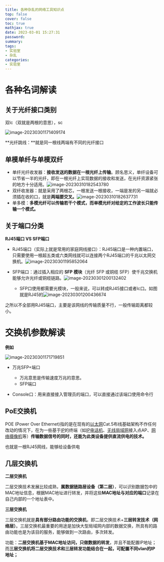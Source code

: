```yaml
---
title: 各种杂乱的网络工具知识点
top: false
cover: false
toc: true
mathjax: true
date: 2023-03-01 15:27:31
password:
summary:
tags:
- 实验室
- 杂乱
categories:
- 实验室
---
```



# 各种名词解读



## 关于光纤接口类别

双lc（双就是两根的意思），sc

![image-20230301171409174](https://raw.githubusercontent.com/kengerlwl/kengerlwl.github.io/master/image/e03a916d48ed9125bccd4b0dc46da797/18f07f77c1622f51f60f9aedd4882728.png)



**光纤跳线：**就是同一根线两端有不同的光纤接口





## 单模单纤与单模双纤

- 单纤光纤收发器：**接收发送的数据在一根光纤上传输**。顾名思义，单纤设备可以节省一半的光纤，即在一根光纤上实现数据的接收和发送，在光纤资源紧张的地方十分适用。![image-20230310182543780](https://raw.githubusercontent.com/kengerlwl/kengerlwl.github.io/master/image/e03a916d48ed9125bccd4b0dc46da797/9a5a1e32d9e3df2e33d25c8a57c434f3.png)
- 双纤收发器：就是采用了两根芯，一根发送一根接收，一端是发的另一端就必须插在收的口，就是**两端要交叉。**![image-20230310182637731](https://raw.githubusercontent.com/kengerlwl/kengerlwl.github.io/master/image/e03a916d48ed9125bccd4b0dc46da797/9af30559a928269987d3635a7ce2d028.png)
- 单多模：**多模光纤可以传输若干个模式，而单模光纤对给定的工作波长只能传输一个模式。**







## 关于端口分类

**RJ45端口 VS SFP端口**

- RJ45端口（实际上就是常用的家庭网线接口）：RJ45端口是一种内置端口，只需要使用一根超五类或六类网线就可以连接两个RJ45端口的千兆以太网交换机。![image-20230301195852064](https://raw.githubusercontent.com/kengerlwl/kengerlwl.github.io/master/image/e03a916d48ed9125bccd4b0dc46da797/beffd1d0010175349d1453ef2fa1a1c8.png)

- SFP端口：通过插入相应的 **SFP 模块**（光纤 SFP 或铜缆 SFP）使千兆交换机能够允许光纤或铜缆链路。![image-20230301200132402](https://raw.githubusercontent.com/kengerlwl/kengerlwl.github.io/master/image/e03a916d48ed9125bccd4b0dc46da797/d04899d97a5b830106cac21354fc7055.png)
  - SFP口使用都需要光模块，一般来说，可以转成RJ45接口或者lc口。如图就是RJ45的![image-20230301200436674](https://raw.githubusercontent.com/kengerlwl/kengerlwl.github.io/master/image/e03a916d48ed9125bccd4b0dc46da797/9bb6f62b383660e264f2d42effd621c6.png)



之所以不全部用RJ45端口，主要是该网线的传输质量不行，一般传输距离都较小。

# 交换机参数解读

**例如**

![image-20230301171719851](https://raw.githubusercontent.com/kengerlwl/kengerlwl.github.io/master/image/e03a916d48ed9125bccd4b0dc46da797/7eb690c9176c63519d331291871a7e3e.png)

- 万兆SFP+端口

  - 万兆意思是传输速度万兆的意思。
  - SFP端口

- Console口：用来直接接入管理员的端口，可以直接通过该端口使用命令行


## **PoE交换机**

POE (Power Over Ethernet)指的是在现有的[以太网](https://baike.baidu.com/item/以太网/99684)Cat.5布线基础架构不作任何改动的情况下，在为一些基于[IP](https://baike.baidu.com/item/IP/224599)的终端（如[IP电话机](https://baike.baidu.com/item/IP电话机/5527577)、[无线局域网](https://baike.baidu.com/item/无线局域网/176200)接入点AP、[网络摄像机](https://baike.baidu.com/item/网络摄像机/1154233)等）**传输数据信号的同时，还能为此类设备提供直流供电的技术。**

也就是一根RJ45网线，能够给设备供电



## 几层交换机

**二层交换机**

二层交换技术发展比较成熟，**属数据链路层设备（第二层）**，可以识别数据包中的MAC地址信息，根据MAC地址进行转发，并将这些**MAC地址与对应的端口**记录在自己内部的一个地址表中。

**三层交换机**

三层交换机就是**具有部分路由功能的交换机**，即二层交换技术+**三层转发技术（网络层）**。三层交换机最重要的用途是加快大型局域网内部的数据交换，所具有的路由功能也是为该目的服务，能够做到一次路由，多次转发。



功能：**二层交换机基于MAC地址访问，只做数据的转发**，并且不能配置IP地址；而**三层交换机将二层交换技术和三层转发功能结合在一起，可配置不同vlan的IP地址；**



